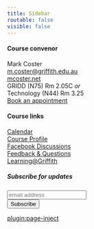 ```yaml
---
title: Sidebar
routable: false
visible: false
---
```


#### Course convenor
Mark Coster  
<m.coster@griffith.edu.au>  
[mcoster.net](https://mcoster.net)  
GRIDD (N75) Rm 2.05C _or_  
Technology (N44) Rm 3.25  
[Book an appointment](https://calendly.com/mcoster/15min)


#### Course links
[Calendar](https://www2.griffith.edu.au/__data/assets/pdf_file/0024/118563/2018-Academic-Calendar.pdf)  
[Course Profile](https://courseprofile.secure.griffith.edu.au/student_section_loader.php?section=1&profileId=99275)  
[Facebook Discussions](https://www.facebook.com/groups/1765453366820805/)  
[Feedback & Questions](https://padlet.com/m_coster/3105nsc)  
[Learning@Griffith](https://bblearn.griffith.edu.au/webapps/blackboard/execute/announcement?method=search&context=course_entry&course_id=_64774_1&handle=announcements_entry&mode=view)  

<!-- Begin MailChimp Signup Form -->
<link href="//cdn-images.mailchimp.com/embedcode/slim-10_7.css" rel="stylesheet" type="text/css">

<div id="mc_embed_signup">
<form action="https://mcoster.us16.list-manage.com/subscribe/post?u=3d142b0a694e1e722f2235e74&amp;id=5bf5760855" method="post" id="mc-embedded-subscribe-form" name="mc-embedded-subscribe-form" class="validate" target="_blank" novalidate>
    <div id="mc_embed_signup_scroll">
        <label for="mce-EMAIL"><h5>Subscribe for updates</h5></label>
	<input type="email" value="" name="EMAIL" class="email" id="mce-EMAIL" placeholder="email address" required>
    <!-- real people should not fill this in and expect good things - do not remove this or risk form bot signups-->
    <div style="position: absolute; left: -5000px;" aria-hidden="true"><input type="text" name="b_3d142b0a694e1e722f2235e74_5bf5760855" tabindex="-1" value=""></div>
    <div class="clear"><input type="submit" value="Subscribe" name="subscribe" id="mc-embedded-subscribe" class="button"></div>
    </div>
</form>
</div>

<!--End mc_embed_signup-->

[plugin:page-inject](/twitter-feed)
